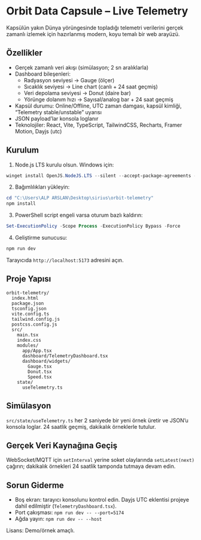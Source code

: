 # Orbit Data Capsule – Live Telemetry

Kapsülün yakın Dünya yörüngesinde topladığı telemetri verilerini gerçek zamanlı izlemek için hazırlanmış modern, koyu temalı bir web arayüzü.

## Özellikler
- Gerçek zamanlı veri akışı (simülasyon; 2 sn aralıklarla)
- Dashboard bileşenleri:
  - Radyasyon seviyesi → Gauge (ölçer)
  - Sıcaklık seviyesi → Line chart (canlı + 24 saat geçmiş)
  - Veri depolama seviyesi → Donut (daire bar)
  - Yörünge dolanım hızı → Sayısal/analog bar + 24 saat geçmiş
- Kapsül durumu: Online/Offline, UTC zaman damgası, kapsül kimliği, “Telemetry stable/unstable” uyarısı
- JSON payload’lar konsola loglanır
- Teknolojiler: React, Vite, TypeScript, TailwindCSS, Recharts, Framer Motion, Dayjs (utc)

## Kurulum
1) Node.js LTS kurulu olsun. Windows için:
```powershell
winget install OpenJS.NodeJS.LTS --silent --accept-package-agreements --accept-source-agreements
```
2) Bağımlılıkları yükleyin:
```powershell
cd "C:\Users\ALP ARSLAN\Desktop\sirius\orbit-telemetry"
npm install
```
3) PowerShell script engeli varsa oturum bazlı kaldırın:
```powershell
Set-ExecutionPolicy -Scope Process -ExecutionPolicy Bypass -Force
```
4) Geliştirme sunucusu:
```powershell
npm run dev
```
Tarayıcıda `http://localhost:5173` adresini açın.

## Proje Yapısı
```
orbit-telemetry/
  index.html
  package.json
  tsconfig.json
  vite.config.ts
  tailwind.config.js
  postcss.config.js
  src/
    main.tsx
    index.css
    modules/
      app/App.tsx
      dashboard/TelemetryDashboard.tsx
      dashboard/widgets/
        Gauge.tsx
        Donut.tsx
        Speed.tsx
    state/
      useTelemetry.ts
```

## Simülasyon
`src/state/useTelemetry.ts` her 2 saniyede bir yeni örnek üretir ve JSON’u konsola loglar. 24 saatlik geçmiş, dakikalık örneklerle tutulur.

## Gerçek Veri Kaynağına Geçiş
WebSocket/MQTT için `setInterval` yerine soket olaylarında `setLatest(next)` çağırın; dakikalık örnekleri 24 saatlik tamponda tutmaya devam edin.

## Sorun Giderme
- Boş ekran: tarayıcı konsolunu kontrol edin. Dayjs UTC eklentisi projeye dahil edilmiştir (`TelemetryDashboard.tsx`).
- Port çakışması: `npm run dev -- --port=5174`
- Ağda yayın: `npm run dev -- --host`

Lisans: Demo/örnek amaçlı.
